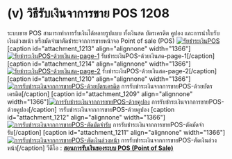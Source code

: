 # (v)    วิธีรับเงินจาการขาย POS  1208

ระบบขาย POS สามารถทำการรับเงินได้หลายรูปแบบ ทั้งเงินสด บัตรเครดิต คูปอง
และการนำใบรับเงินล่วงหน้า หรือมัดจำมาตัดชำระจากการขายหน้าจอ Point of sale
(POS) [![รัยชำระเงินPOS](/images/รัยชำระเงินPOS.jpg)](/images/รัยชำระเงินPOS.jpg) [caption id="attachment_1213"
align="alignnone" width="1366"][![รัยชำระเงินPOS-ด้วยเงินสด-page-1](/images/รัยชำระเงินPOS-ด้วยเงินสด-page-1.jpg)](/images/รัยชำระเงินPOS-ด้วยเงินสด-page-1.jpg)
รับชำระเงินPOS-ด้วยเงินสด-page-1[/caption] [caption id="attachment_1214"
align="alignnone" width="1366"][![รัยชำระเงินPOS-ด้วยเงินสด-page-2](/images/รัยชำระเงินPOS-ด้วยเงินสด-page-2.jpg)](/images/รัยชำระเงินPOS-ด้วยเงินสด-page-2.jpg)
รับชำระเงินPOS-ด้วยเงินสด-page-2[/caption] [caption id="attachment_1210"
align="alignnone" width="1366"][![การรับชำระเงินจากการขายPOS-ด้วยบัตรเครดิต](/images/การรับชำระเงินจากการขายPOS-ด้วยบัตรเครดิต.jpg)](/images/การรับชำระเงินจากการขายPOS-ด้วยบัตรเครดิต.jpg)
การรับชำระเงินจากการขายPOS-ด้วยบัตรเครดิต[/caption] [caption
id="attachment_1209" align="alignnone"
width="1366"][![การรับชำระเงินจากการขายPOS-ด้วยคูปอง](/images/การรับชำระเงินจากการขายPOS-ด้วยคูปอง.jpg)](/images/การรับชำระเงินจากการขายPOS-ด้วยคูปอง.jpg)
การรับชำระเงินจากการขายPOS-ด้วยคูปอง[/caption]
ารรับชำระเงินจากการขายPOS-ด้วยคูปอง [caption id="attachment_1212"
align="alignnone" width="1366"][![การรับชำระเงินจากการขายPOS-ตัดมัดจำรับ](/images/การรับชำระเงินจากการขายPOS-ตัดมัดจำรับ.jpg)](/images/การรับชำระเงินจากการขายPOS-ตัดมัดจำรับ.jpg)
การรับชำระเงินจากการขายPOS-ตัดมัดจำรับ[/caption] [caption id="attachment_1211"
align="alignnone" width="1366"][![การรับชำระเงินจากการขายPOS-ตัดเงินล่วงหน้า](/images/การรับชำระเงินจากการขายPOS-ตัดเงินล่วงหน้า.jpg)](/images/การรับชำระเงินจากการขายPOS-ตัดเงินล่วงหน้า.jpg)
การรับชำระเงินจากการขายPOS-ตัดเงินล่วงหน้า[/caption] วีดีโอ : [
**สอนการรับเงินของระบบ POS (Point of Sale)**](https://youtu.be/AQuSnhRdijw)  

